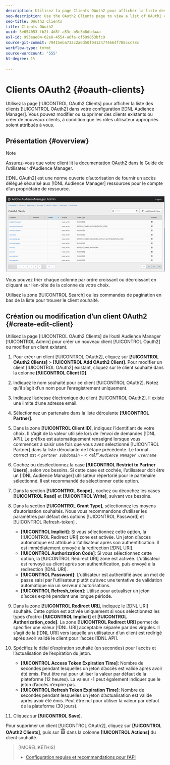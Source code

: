 ```yaml
---
description: Utilisez la page Clients OAuth2 pour afficher la liste des clients OAuth2 dans votre configuration d’Audience Manager. Vous pouvez modifier ou supprimer des clients existants ou créer de nouveaux clients, à condition que les rôles utilisateur appropriés soient attribués à vous.
seo-description: Use the OAuth2 Clients page to view a list of OAuth2 clients in your Audience Manager configuration. You can edit or delete existing clients or create new clients, providing that you have the appropriate user roles assigned.
seo-title: OAuth2 Clients
title: Clients OAuth2
uuid: 3e654053-fb2f-4d8f-a53c-b5c3b8dbdaaa
exl-id: 993eae04-02e8-4554-a6fe-cf599053bfc9
source-git-commit: 79415eba732c2a6d50f04124774664f788ccc78c
workflow-type: tm+mt
source-wordcount: '555'
ht-degree: 1%

---
```


# Clients OAuth2 {#oauth-clients}

Utilisez la page [!UICONTROL OAuth2 Clients] pour afficher la liste des clients [!UICONTROL OAuth2] dans votre configuration [!DNL Audience Manager]. Vous pouvez modifier ou supprimer des clients existants ou créer de nouveaux clients, à condition que les rôles utilisateur appropriés soient attribués à vous.

## Présentation {#overview}

<!-- c_oauth.xml -->

>[!NOTE]
>
>Assurez-vous que votre client lit la documentation [OAuth2](https://experienceleague.adobe.com/docs/audience-manager/user-guide/api-and-sdk-code/rest-apis/aam-api-getting-started.html#oauth) dans le Guide de l’utilisateur d’Audience Manager.

[!DNL OAuth2] est une norme ouverte d’autorisation de fournir un accès délégué sécurisé aux  [!DNL Audience Manager] ressources pour le compte d’un propriétaire de ressource.

![](assets/oauth.png)

Vous pouvez trier chaque colonne par ordre croissant ou décroissant en cliquant sur l’en-tête de la colonne de votre choix.

Utilisez la zone [!UICONTROL Search] ou les commandes de pagination en bas de la liste pour trouver le client souhaité.

## Création ou modification d’un client OAuth2 {#create-edit-client}

<!-- t_create_edit_auth.xml -->

Utilisez la page [!UICONTROL OAuth2 Clients] de l’outil Audience Manager [!UICONTROL Admin] pour créer un nouveau client [!UICONTROL Oauth2] ou modifier un client existant.

1. Pour créer un client [!UICONTROL OAuth2], cliquez sur **[!UICONTROL OAuth2 Clients]** > **[!UICONTROL Add OAuth2 Client]**. Pour modifier un client [!UICONTROL OAuth2] existant, cliquez sur le client souhaité dans la colonne **[!UICONTROL Client ID]**.
1. Indiquez le nom souhaité pour ce client [!UICONTROL OAuth2]. Notez qu’il s’agit d’un nom pour l’enregistrement uniquement.
1. Indiquez l’adresse électronique du client [!UICONTROL OAuth2]. Il existe une limite d’une adresse email.
1. Sélectionnez un partenaire dans la liste déroulante **[!UICONTROL Partner]**.
1. Dans la zone **[!UICONTROL Client ID]**, indiquez l’identifiant de votre choix. Il s’agit de la valeur utilisée lors de l’envoi de demandes [!DNL API]. Le préfixe est automatiquement renseigné lorsque vous commencez à saisir une fois que vous avez sélectionné [!UICONTROL Partner] dans la liste déroulante de l’étape précédente. Le format correct est &lt; *`partner subdomain`* - &lt; &lt;a1/&quot;.*`Audience Manager username`*
1. Cochez ou désélectionnez la case **[!UICONTROL Restrict to Partner Users]**, selon vos besoins. Si cette case est cochée, l’utilisateur doit être un [!DNL Audience Manager] utilisateur répertorié pour le partenaire sélectionné. Il est recommandé de sélectionner cette option.
1. Dans la section **[!UICONTROL Scope]** , cochez ou décochez les cases **[!UICONTROL Read]** et **[!UICONTROL Write]**, suivant vos besoins.
1. Dans la section **[!UICONTROL Grant Type]**, sélectionnez les moyens d’autorisation souhaités. Nous vous recommandons d’utiliser les paramètres par défaut des options [!UICONTROL Password] et [!UICONTROL Refresh-token] .

   * **[!UICONTROL Implicit]**: Si vous sélectionnez cette option, la  [!UICONTROL Redirect URI] zone est activée. Un jeton d’accès automatique est attribué à l’utilisateur après son authentification. Il est immédiatement envoyé à la redirection [!DNL URI].
   * **[!UICONTROL Authorization Code]**: Si vous sélectionnez cette option, la  [!UICONTROL Redirect URI] zone est activée. L’utilisateur est renvoyé au client après son authentification, puis envoyé à la redirection [!DNL URI].
   * **[!UICONTROL Password]**: L’utilisateur est authentifié avec un mot de passe saisi par l’utilisateur plutôt qu’avec une tentative de validation automatique via un serveur d’autorisations.
   * **[!UICONTROL Refresh_token]**: Utilisé pour actualiser un jeton d’accès expiré pendant une longue période.

1. Dans la zone **[!UICONTROL Redirect URI]**, indiquez le [!DNL URI] souhaité. Cette option est activée uniquement si vous sélectionnez les types d’octroi **[!UICONTROL Implicit]** et **[!UICONTROL Authorization_code]**. La zone **[!UICONTROL Redirect URI]** permet de spécifier une valeur [!DNL URI] acceptable séparée par des virgules. Il s’agit de la [!DNL URI] vers laquelle un utilisateur d’un client est redirigé après avoir validé le client pour l’accès [!DNL API].
1. Spécifiez le délai d’expiration souhaité (en secondes) pour l’accès et l’actualisation de l’expiration du jeton.

   * **[!UICONTROL Access Token Expiration Time]**: Nombre de secondes pendant lesquelles un jeton d’accès est valide après avoir été émis. Peut être nul pour utiliser la valeur par défaut de la plateforme (12 heures). La valeur -1 peut également indiquer que le jeton d’accès n’expire pas.
   * **[!UICONTROL Refresh Token Expiration Time]**: Nombre de secondes pendant lesquelles un jeton d’actualisation est valide après avoir été émis. Peut être nul pour utiliser la valeur par défaut de la plateforme (30 jours).

1. Cliquez sur **[!UICONTROL Save]**.

Pour supprimer un client [!UICONTROL OAuth2], cliquez sur **[!UICONTROL OAuth2 Clients]**, puis sur ![](assets/icon_delete.png) dans la colonne **[!UICONTROL Actions]** du client souhaité.

>[!MORELIKETHIS]
>
>* [Configuration requise et recommandations pour l’API](../admin-oauth2/aam-admin-api-requirements.md)


